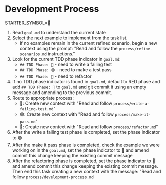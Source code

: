 # Development Process

STARTER_SYMBOL=🔄

1. Read `goal.md` to understand the current state
2. Select the next example to implement from the task list.
    - If no examples remain in the current refined scenario, begin a new context using the prompt: "Read and follow the `process/refine-scenarios.md` instructions."
3. Look for the current TDD phase indicator in `goal.md`:
   - `## TDD Phase: 🔴` - need to write a failing test
   - `## TDD Phase: 🟢` - need to make a test pass
   - `## TDD Phase: 🧹` - need to refactor
4. If no TDD phase indicator is found in `goal.md`, default to RED phase and add `## TDD Phase: 🔴` to `goal.md` and git commit it using an empty message and amending to the previous commit.
5. Route to appropriate process:
   - 🔴: Create new context with "Read and follow `process/write-a-failing-test.md`"
   - 🟢: Create new context with "Read and follow `process/make-it-pass.md`"
   - 🧹: Create new context with "Read and follow `process/refactor.md`"
6. After the write a failing test phase is completed, set the phase indicator to 🟢 
7. After the make it pass phase is completed, check the example we were working on in the `goal.md`, set the phase indicator to 🧹 and amend commit this change keeping the existing commit message
8. After the refactoring phase is completed, set the phase indicator to 🔴 and amend commit this change keeping the existing commit message. Then end this task creating a new context with the message: "Read and follow `process/development-process.md`
